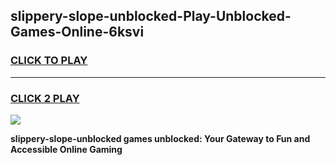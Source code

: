 
## slippery-slope-unblocked-Play-Unblocked-Games-Online-6ksvi
<h3>
<a href="https://premium76.site?title=slippery-slope-unblocked&ref=25A">CLICK TO PLAY</a></h3>
<hr>

<h3>
<a href="https://premium76.site?title=slippery-slope-unblocked&ref=25A">CLICK 2 PLAY</a>
  
</h3>

<a href="https://premium76.site?title=slippery-slope-unblocked&ref=25A"><img src="https://clearcache.store/games.png"></a>


**slippery-slope-unblocked games unblocked: Your Gateway to Fun and Accessible Online Gaming**
